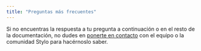 ```yaml
---
title: "Preguntas más frecuentes"
---
```


Si no encuentras la respuesta a tu pregunta a continuación o en el resto de la documentación, no dudes en [ponerte en contacto](/es/contacts) con el equipo o la comunidad Stylo para hacérnoslo saber.


